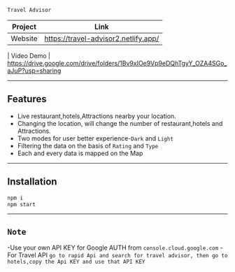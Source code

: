 `Travel Advisor`

| Project | Link |
| ------ | ------ |
| Website | https://travel-advisor2.netlify.app/ 

| Video Demo | https://drive.google.com/drive/folders/1Bv9xIOe9Vp9eDQhTgyY_OZA4SGo_aJuP?usp=sharing

---
## Features
- Live restaurant,hotels,Attractions nearby  your location.
- Changing the location, will change the number of restaurant,hotels and Attractions.
- Two modes for user better experience-`Dark` and `Light`
- Filtering the data on the basis of `Rating` and `Type`
- Each and every data is mapped on the Map


---
## Installation

```javascript
npm i
npm start
```


---
## `Note`

-Use your own API KEY  for Google AUTH from `console.cloud.google.com`
-For Travel API `go to rapid Api and search for travel advisor, then go to hotels,copy the Api KEY and use that API KEY `

